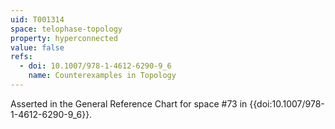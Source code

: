```yaml
---
uid: T001314
space: telophase-topology
property: hyperconnected
value: false
refs:
  - doi: 10.1007/978-1-4612-6290-9_6
    name: Counterexamples in Topology
---
```

Asserted in the General Reference Chart for space #73 in
{{doi:10.1007/978-1-4612-6290-9_6}}.
